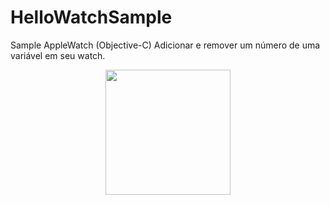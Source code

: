 # HelloWatchSample

Sample AppleWatch (Objective-C)
Adicionar e remover um número de uma variável em seu watch.

<p align="center">
  <img src="https://github.com/mvalbuquerque/HelloWatchSample/blob/master/img3.png" width="200"/>
  
</p>
